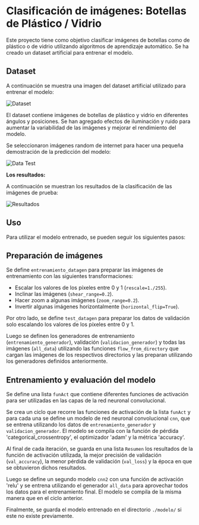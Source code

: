 # Clasificación de imágenes: Botellas de Plástico / Vidrio

Este proyecto tiene como objetivo clasificar imágenes de botellas como de plástico o de vidrio utilizando algoritmos de aprendizaje automático. Se ha creado un dataset artificial para entrenar el modelo.

## Dataset

A continuación se muestra una imagen del dataset artificial utilizado para entrenar el modelo:

![Dataset](https://i.postimg.cc/JHCGPmKx/dataset-artificial.png)

El dataset contiene imágenes de botellas de plástico y vidrio en diferentes ángulos y posiciones. Se han agregado efectos de iluminación y ruido para aumentar la variabilidad de las imágenes y mejorar el rendimiento del modelo.

Se seleccionaron imágenes random de internet para hacer una pequeña demostración de la predicción del modelo:

![Data Test](https://i.postimg.cc/TL4znqqv/data-test.png)

**Los resultados:**

A continuación se muestran los resultados de la clasificación de las imágenes de prueba:

![Resultados](https://i.postimg.cc/LggrDYNY/resultados.png)

## Uso

Para utilizar el modelo entrenado, se pueden seguir los siguientes pasos:

## Preparación de imágenes

Se define `entrenamiento_datagen` para preparar las imágenes de entrenamiento con las siguientes transformaciones:
- Escalar los valores de los píxeles entre 0 y 1 (`rescale=1./255`).
- Inclinar las imágenes (`shear_range=0.2`).
- Hacer zoom a algunas imágenes (`zoom_range=0.2`).
- Invertir algunas imágenes horizontalmente (`horizontal_flip=True`).

Por otro lado, se define `test_datagen` para preparar los datos de validación solo escalando los valores de los píxeles entre 0 y 1.

Luego se definen los generadores de entrenamiento (`entrenamiento_generador`), validación (`validacion_generador`) y todas las imágenes (`all_data`) utilizando las funciones `flow_from_directory` que cargan las imágenes de los respectivos directorios y las preparan utilizando los generadores definidos anteriormente.

## Entrenamiento y evaluación del modelo

Se define una lista `funAct` que contiene diferentes funciones de activación para ser utilizadas en las capas de la red neuronal convolucional.

Se crea un ciclo que recorre las funciones de activación de la lista `funAct` y para cada una se define un modelo de red neuronal convolucional `cnn`, que se entrena utilizando los datos de `entrenamiento_generador` y `validacion_generador`. El modelo se compila con la función de pérdida 'categorical_crossentropy', el optimizador 'adam' y la métrica 'accuracy'.

Al final de cada iteración, se guarda en una lista `Resumen` los resultados de la función de activación utilizada, la mejor precisión de validación (`val_accuracy`), la menor pérdida de validación (`val_loss`) y la época en que se obtuvieron dichos resultados.

Luego se define un segundo modelo `cnn2` con una función de activación 'relu' y se entrena utilizando el generador `all_data` para aprovechar todos los datos para el entrenamiento final. El modelo se compila de la misma manera que en el ciclo anterior.

Finalmente, se guarda el modelo entrenado en el directorio `./modelo/` si este no existe previamente.

